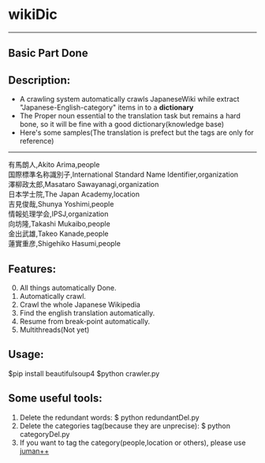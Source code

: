 # wikiDic
---
## Basic Part Done

## Description:
* A crawling system automatically crawls JapaneseWiki while extract "Japanese-English-category" items in to a **dictionary**
* The Proper noun essential to the translation task but remains a hard bone, so it will be fine with a good dictionary(knowledge base)
* Here's some samples(The translation is prefect but the tags are only for reference)
---
有馬朗人,Akito Arima,people  
国際標準名称識別子,International Standard Name Identifier,organization  
澤柳政太郎,Masataro Sawayanagi,organization  
日本学士院,The Japan Academy,location  
吉見俊哉,Shunya Yoshimi,people  
情報処理学会,IPSJ,organization  
向坊隆,Takashi Mukaibo,people  
金出武雄,Takeo Kanade,people  
蓮實重彦,Shigehiko Hasumi,people  

## Features:
0. All things automatically Done.
1. Automatically crawl.
2. Crawl the whole Japanese Wikipedia
3. Find the english translation automatically.
4. Resume from break-point automatically.
5. Multithreads(Not yet)

## Usage:
$pip install beautifulsoup4
$python crawler.py

## Some useful tools:
1. Delete the redundant words: $ python redundantDel.py
2. Delete the categories tag(because they are unprecise): $ python categoryDel.py
3. If you want to tag the category(people,location or others), please use [juman++](http://nlp.ist.i.kyoto-u.ac.jp/index.php?JUMAN++)
